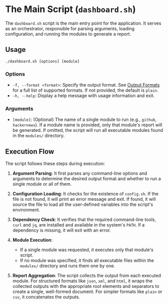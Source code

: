 # The Main Script (`dashboard.sh`)

The `dashboard.sh` script is the main entry point for the application. It serves as an orchestrator, responsible for parsing arguments, loading configuration, and running the modules to generate a report.

## Usage

```
./dashboard.sh [options] [module]
```

### Options

- `-f, --format <format>`: Specify the output format. See [Output Formats](./dashboard-output-formats.md) for a full list of supported formats. If not provided, the default is `plain`.
- `-h, --help`: Display a help message with usage information and exit.

### Arguments

- `[module]`: (Optional) The name of a single module to run (e.g., `github`, `hackernews`). If a module name is provided, only that module's report will be generated. If omitted, the script will run all executable modules found in the `modules/` directory.

## Execution Flow

The script follows these steps during execution:

1.  **Argument Parsing**: It first parses any command-line options and arguments to determine the desired output format and whether to run a single module or all of them.

2.  **Configuration Loading**: It checks for the existence of `config.sh`. If the file is not found, it will print an error message and exit. If found, it will source the file to load all the user-defined variables into the script's environment.

3.  **Dependency Check**: It verifies that the required command-line tools, `curl` and `jq`, are installed and available in the system's `PATH`. If a dependency is missing, it will exit with an error.

4.  **Module Execution**:
    - If a single module was requested, it executes only that module's script.
    - If no module was specified, it finds all executable files within the `modules/` directory and runs them one by one.

5.  **Report Aggregation**: The script collects the output from each executed module. For structured formats like `json`, `xml`, and `html`, it wraps the collected outputs with the appropriate root elements and separators to create a single, well-formed document. For simpler formats like `plain` or `csv`, it concatenates the outputs.
